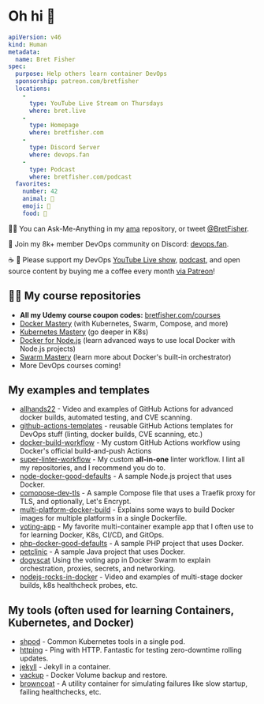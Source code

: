 # Oh hi 👋

```yaml
apiVersion: v46
kind: Human
metadata:
  name: Bret Fisher
spec:
  purpose: Help others learn container DevOps
  sponsorship: patreon.com/bretfisher
  locations:
    - 
      type: YouTube Live Stream on Thursdays
      where: bret.live
    - 
      type: Homepage
      where: bretfisher.com
    - 
      type: Discord Server
      where: devops.fan
    -
      type: Podcast
      where: bretfisher.com/podcast
  favorites:
    number: 42
    animal: 🐶
    emoji: 🤦
    food: 🥩
```

🙋‍♀️ You can Ask-Me-Anything in my [ama](https://github.com/BretFisher/ama) repository, or tweet [@BretFisher](https://twitter.com/BretFisher).

💬 Join my 8k+ member DevOps community on Discord: [devops.fan](https://devops.fan/).

☕️ 🤑 Please support my DevOps [YouTube Live show](https://bret.live), [podcast](https://www.bretfisher.com/podcast), and open source content by buying me a coffee every month [via Patreon](https://patreon.com/bretfisher)!

## 🧑‍🏫 My course repositories

- **All my Udemy course coupon codes:** [bretfisher.com/courses](https://bretfisher.com/courses)
- [Docker Mastery](https://github.com/BretFisher/udemy-docker-mastery) (with Kubernetes, Swarm, Compose, and more)
- [Kubernetes Mastery](https://github.com/BretFisher/kubernetes-mastery) (go deeper in K8s)
- [Docker for Node.js](https://github.com/BretFisher/docker-mastery-for-nodejs) (learn advanced ways to use local Docker with Node.js projects)
- [Swarm Mastery]((https://github.com/BretFisher/udemy-docker-mastery)) (learn more about Docker's built-in orchestrator)
- More DevOps courses coming!

## My examples and templates

- [allhands22](https://github.com/BretFisher/allhands22) - Video and examples of GitHub Actions for advanced docker builds, automated testing, and CVE scanning.
- [github-actions-templates](https://github.com/BretFisher/github-actions-templates) -
reusable GitHub Actions templates for DevOps stuff (linting, docker builds, CVE scanning, etc.)
- [docker-build-workflow](https://github.com/BretFisher/docker-build-workflow) -
My custom GitHub Actions workflow using Docker's official build-and-push Actions 
- [super-linter-workflow](https://github.com/BretFisher/super-linter-workflow) -
My custom **all-in-one** linter workflow. I lint all my repositories, and I recommend you do to.
- [node-docker-good-defaults](https://github.com/BretFisher/node-docker-good-defaults) -
A sample Node.js project that uses Docker.
- [comopose-dev-tls](https://github.com/BretFisher/compose-dev-tls) -
A sample Compose file that uses a Traefik proxy for TLS, and optionally, Let's Encrypt.
- [multi-platform-docker-build](https://github.com/BretFisher/multi-platform-docker-build) -
Explains some ways to build Docker images for multiple platforms in a single Dockerfile.
- [voting-app](https://github.com/BretFisher/example-voting-app) -
My favorite multi-container example app that I often use to for learning Docker, K8s, CI/CD, and GitOps.
- [php-docker-good-defaults](https://github.com/BretFisher/php-docker-good-defaults) -
A sample PHP project that uses Docker.
- [petclinic](https://github.com/BretFisher/petclinic) -
A sample Java project that uses Docker.
- [dogvscat](https://github.com/BretFisher/dogvscat)
Using the voting app in Docker Swarm to explain orchestration, proxies, secrets, and networking.
- [nodejs-rocks-in-docker](https://github.com/BretFisher/nodejs-rocks-in-docker) -
Video and examples of multi-stage docker builds, k8s healthcheck probes, etc.

## My tools (often used for learning Containers, Kubernetes, and Docker)

- [shpod](https://github.com/BretFisher/shpod) -
Common Kubernetes tools in a single pod.
- [httping](https://github.com/BretFisher/httping-docker) -
Ping with HTTP. Fantastic for testing zero-downtime rolling updates.
- [jekyll](https://github.com/BretFisher/jekyll-serve) -
Jekyll in a container.
- [vackup](https://github.com/BretFisher/docker-vackup) -
Docker Volume backup and restore.
- [browncoat](https://github.com/BretFisher/browncoat) -
A utility container for simulating failures like slow startup, failing healthchecks, etc.

